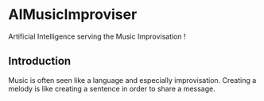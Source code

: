 # AIMusicImproviser
Artificial Intelligence serving the Music Improvisation !


## Introduction
Music is often seen like a language and especially improvisation.
Creating a melody is like creating a sentence in order to share a message.
